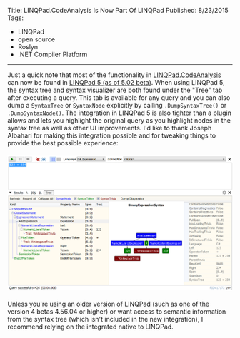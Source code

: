 Title: LINQPad.CodeAnalysis Is Now Part Of LINQPad
Published: 8/23/2015
Tags:
  - LINQPad
  - open source
  - Roslyn
  - .NET Compiler Platform
---
Just a quick note that most of the functionality in [LINQPad.CodeAnalysis](https://github.com/daveaglick/LINQPad.CodeAnalysis) can now be found in [LINQPad 5 (as of 5.02 beta)](https://www.linqpad.net/Download.aspx#beta5). When using LINQPad 5, the syntax tree and syntax visualizer are both found under the "Tree" tab after executing a query. This tab is available for any query and you can also dump a `SyntaxTree` or `SyntaxNode` explicitly by calling `.DumpSyntaxTree()` or `.DumpSyntaxNode()`. The integration in LINQPad 5 is also tighter than a plugin allows and lets you highlight the original query as you highlight nodes in the syntax tree as well as other UI improvements. I'd like to thank Joseph Albahari for making this integration possible and for tweaking things to provide the best possible experience:

<img src="/posts/images/linqpad5.png" alt="LINQPad 5" class="img-fluid" style="margin-top: 6px; margin-bottom: 6px;">

Unless you're using an older version of LINQPad (such as one of the version 4 betas 4.56.04 or higher) or want access to semantic information from the syntax tree (which isn't included in the new integration), I recommend relying on the integrated native to LINQPad.